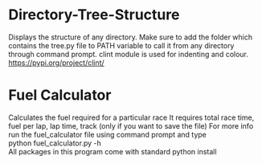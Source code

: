 # Directory-Tree-Structure

Displays the structure of any directory.
Make sure to add the folder which contains the tree.py file to PATH variable to call it from any directory through command prompt.
clint module is used for indenting and colour. 
https://pypi.org/project/clint/

# Fuel Calculator

Calculates the fuel required for a particular race
It requires total race time, fuel per lap, lap time, track (only if you want to save the file)
For more info run the fuel_calculator file using command prompt and type   
python fuel_calculator.py -h  
All packages in this program come with standard python install

